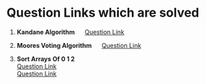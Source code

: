 # Question Links which are solved 

1. <b> Kandane Algorithm </b> &nbsp;&nbsp;&nbsp;&nbsp;
[Question Link](https://leetcode.com/problems/maximum-subarray/description/)

2. <b> Moores Voting Algorithm </b> &nbsp;&nbsp;&nbsp;&nbsp;
[Question Link](https://leetcode.com/problems/majority-element/description/)

3. <b> Sort Arrays Of 0 1 2 </b> <br>
[Question Link](https://leetcode.com/problems/sort-colors/submissions/1433777098/) <br>
[Question Link](https://www.geeksforgeeks.org/problems/sort-an-array-of-0s-1s-and-2s4231/1?itm_source=geeksforgeeks&itm_medium=article&itm_campaign=practice_card) <br>